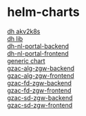 # helm-charts
[dh akv2k8s](charts/dh-akv2k8s/)\
[dh lib](charts/dh-lib/)\
[dh-nl-portal-backend](charts/dh-nl-portal-backend/)\
[dh-nl-portal-frontend](charts/dh-nl-portal-frontend/)\
[generic chart](charts/generic/)\
[gzac-alg-zgw-backend](charts/gzac-alg-zgw-backend/)\
[gzac-alg-zgw-frontend](charts/gzac-alg-zgw-frontend/)\
[gzac-fd-zgw-backend](charts/gzac-fd-zgw-backend/)\
[gzac-fd-zgw-frontend](charts/gzac-fd-zgw-frontend/)\
[gzac-sd-zgw-backend](charts/gzac-sd-zgw-backend/)\
[gzac-sd-zgw-frontend](charts/gzac-sd-zgw-frontend/)